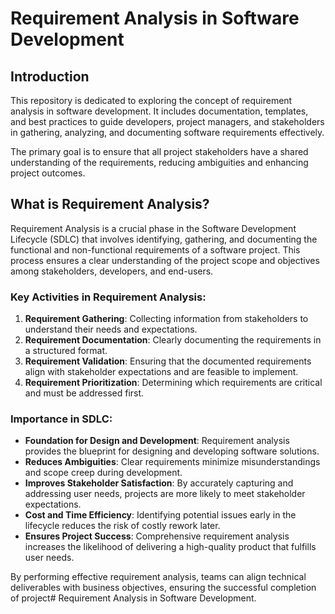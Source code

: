 # Requirement Analysis in Software Development

## Introduction

This repository is dedicated to exploring the concept of requirement analysis in software development. It includes documentation, templates, and best practices to guide developers, project managers, and stakeholders in gathering, analyzing, and documenting software requirements effectively.

The primary goal is to ensure that all project stakeholders have a shared understanding of the requirements, reducing ambiguities and enhancing project outcomes.

## What is Requirement Analysis?

Requirement Analysis is a crucial phase in the Software Development Lifecycle (SDLC) that involves identifying, gathering, and documenting the functional and non-functional requirements of a software project. This process ensures a clear understanding of the project scope and objectives among stakeholders, developers, and end-users.

### Key Activities in Requirement Analysis:
1. **Requirement Gathering**: Collecting information from stakeholders to understand their needs and expectations.
2. **Requirement Documentation**: Clearly documenting the requirements in a structured format.
3. **Requirement Validation**: Ensuring that the documented requirements align with stakeholder expectations and are feasible to implement.
4. **Requirement Prioritization**: Determining which requirements are critical and must be addressed first.

### Importance in SDLC:
- **Foundation for Design and Development**: Requirement analysis provides the blueprint for designing and developing software solutions.
- **Reduces Ambiguities**: Clear requirements minimize misunderstandings and scope creep during development.
- **Improves Stakeholder Satisfaction**: By accurately capturing and addressing user needs, projects are more likely to meet stakeholder expectations.
- **Cost and Time Efficiency**: Identifying potential issues early in the lifecycle reduces the risk of costly rework later.
- **Ensures Project Success**: Comprehensive requirement analysis increases the likelihood of delivering a high-quality product that fulfills user needs.

By performing effective requirement analysis, teams can align technical deliverables with business objectives, ensuring the successful completion of project# Requirement Analysis in Software Development.
